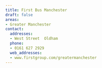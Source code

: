```yaml
---
title: First Bus Manchester
draft: false
areas:
- Greater Manchester
contact:
  addresses:
  - West Street  Oldham
  phone:
  - 0161 627 2929
  web_addresses:
  - www.firstgroup.com/greatermanchester
---
```


